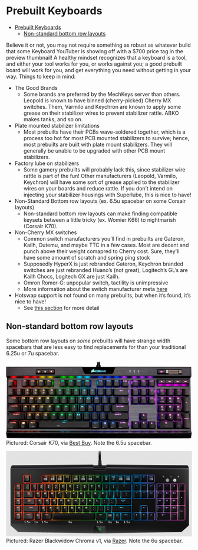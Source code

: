 # Prebuilt Keyboards

- [Prebuilt Keyboards](#prebuilt-keyboards)
  - [Non-standard bottom row layouts](#non-standard-bottom-row-layouts)

Believe it or not, you may not require something as robust as whatever build that some Keyboard YouTuber is showing off with a $700 price tag in the preview thumbnail! A healthy mindset recognizes that a keyboard is a tool, and either your tool works for you, or works against you; a good prebuilt board will work for you, and get everything you need without getting in your way.
Things to keep in mind:

- The Good Brands
  - Some brands are preferred by the MechKeys server than others. Leopold is known to have binned (cherry-picked) Cherry MX switches. Them, Varmilo and Keychron are known to apply some grease on their stabilizer wires to prevent stabilizer rattle. ABKO makes tanks, and so on.
- Plate mounted stabilizer limitations
  - Most prebuilts have their PCBs wave-soldered together, which is a process too hot for most PCB mounted stabilizers to survive; hence, most prebuilts are built with plate mount stabilizers. They will generally be unable to be upgraded with other PCB mount stabilizers.
- Factory lube on stabilizers
  - Some gamery prebuilts will probably lack this, since stabilizer wire rattle is part of the fun! Other manufacturers (Leopold, Varmilo, Keychron) will have some sort of grease applied to the stabilizer wires on your boards and reduce rattle. If you don’t intend on injecting your stabilizer housings with Superlube, this is nice to have!
- Non-Standard Bottom row layouts (ex. 6.5u spacebar on some Corsair layouts)
  - Non-standard bottom row layouts can make finding compatible keysets between a little tricky (ex. Womier K66) to nightmarish (Corsair K70).
- Non-Cherry MX switches
  - Common switch manufacturers you’ll find in prebuilts are Gateron, Kailh, Outemu, and maybe TTC in a few cases. Most are decent and punch above their weight comapred to Cherry cost. Sure, they'll have some amount of scratch and spring ping stock
  - Supposedly HyperX is just rebranded Gateron, Keychron branded switches are just rebranded Huano’s (not great), Logitech’s GL’s are Kailh Chocs, Logitech GX are just Kailh.
  - Omron Romer-G: unpopular switch, tactility is unimpressive
  - More information about the switch manufacturer meta [here](#switches-the-switch-meta)
- Hotswap support is not found on many prebuilts, but when it’s found, it’s nice to have!
  - See [this section](KITS.md/#hotswap-support) for more detail

## Non-standard bottom row layouts

Some bottom row layouts on *some* prebuilts will have strange width spacebars that are less easy to find replacements for than your traditional 6.25u or 7u spacebar.

![Corsair K70 with 6.5u width spacebar](images/corsairk70.png)
Pictured: Corsair K70, via [Best Buy](https://www.bestbuy.com/site/corsair-k70-rgb-mk-2-low-profile-rapidfire-full-size-wired-mechanical-cherry-mx-low-profile-speed-switch-gaming-keyboard-black/6298657.p?).
Note the 6.5u spacebar.

![Razer Blackwidow Chroma v1 with 6.0u width spacebar](images/razer6u.png)
Pictured: Razer Blackwidow Chroma v1, via [Razer](https://www2.razer.com/br-pt/gaming-keyboards-keypads/razer-blackwidow-chroma-v1).
Note the 6u spacebar.
